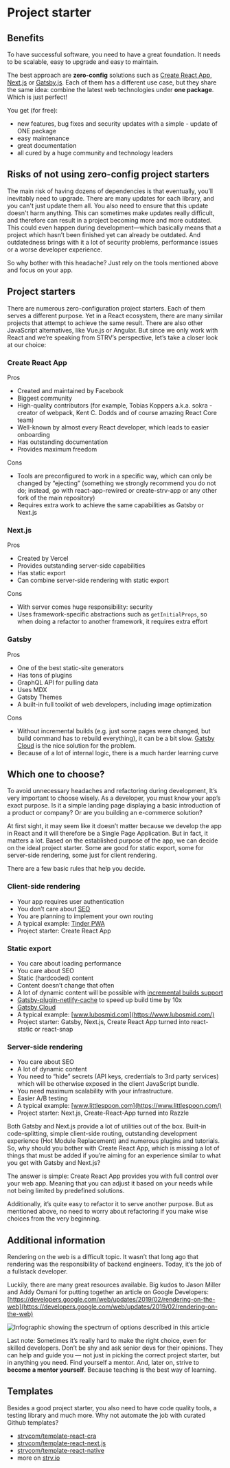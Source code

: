 # Project starter

## Benefits

To have successful software, you need to have a great foundation. It needs to be scalable, easy to upgrade and easy to maintain.

The best approach are **zero-config** solutions such as [Create React App](https://facebook.github.io/create-react-app/), [Next.js](https://nextjs.org/) or [Gatsby.js](https://www.gatsbyjs.org/). Each of them has a different use case, but they share the same idea: combine the latest web technologies under **one package**. Which is just perfect!

You get (for free):

- new features, bug fixes and security updates with a simple - update of ONE package
- easy maintenance
- great documentation
- all cured by a huge community and technology leaders

## Risks of not using zero-config project starters

The main risk of having dozens of dependencies is that eventually, you’ll inevitably need to upgrade. There are many updates for each library, and you can't just update them all. You also need to ensure that this update doesn't harm anything. This can sometimes make updates really difficult, and therefore can result in a project becoming more and more outdated. This could even happen during development—which basically means that a project which hasn’t been finished yet can already be outdated. And outdatedness brings with it a lot of security problems, performance issues or a worse developer experience.

So why bother with this headache? Just rely on the tools mentioned above and focus on your app.

## Project starters

There are numerous zero-configuration project starters. Each of them serves a different purpose. Yet in a React ecosystem, there are many similar projects that attempt to achieve the same result. There are also other JavaScript alternatives, like Vue.js or Angular. But since we only work with React and we’re speaking from STRV’s perspective, let’s take a closer look at our choice:

### Create React App

Pros

- Created and maintained by Facebook
- Biggest community
- High-quality contributors \(for example, Tobias Koppers a.k.a. sokra - creator of webpack, Kent C. Dodds and of course amazing React Core team\)
- Well-known by almost every React developer, which leads to easier onboarding
- Has outstanding documentation
- Provides maximum freedom

Cons

- Tools are preconfigured to work in a specific way, which can only be changed by “ejecting” \(something we strongly recommend you do not do; instead, go with react-app-rewired or create-strv-app or any other fork of the main repository\)
- Requires extra work to achieve the same capabilities as Gatsby or Next.js

### Next.js

Pros

- Created by Vercel
- Provides outstanding server-side capabilities
- Has static export
- Can combine server-side rendering with static export

Cons

- With server comes huge responsibility: security
- Uses framework-specific abstractions such as `getInitialProps`, so when doing a refactor to another framework, it requires extra effort

### Gatsby

Pros

- One of the best static-site generators
- Has tons of plugins
- GraphQL API for pulling data
- Uses MDX
- Gatsby Themes
- A built-in full toolkit of web developers, including image optimization

Cons

- Without incremental builds (e.g. just some pages were changed, but build command has to rebuild everything), it can be a bit slow. [Gatsby Cloud](https://www.gatsbyjs.com/cloud/) is the nice solution for the problem.
- Because of a lot of internal logic, there is a much harder learning curve

## Which one to choose?

To avoid unnecessary headaches and refactoring during development, It’s very important to choose wisely. As a developer, you must know your app’s exact purpose. Is it a simple landing page displaying a basic introduction of a product or company? Or are you building an e-commerce solution?

At first sight, it may seem like it doesn’t matter because we develop the app in React and it will therefore be a Single Page Application. But in fact, it matters a lot. Based on the established purpose of the app, we can decide on the ideal project starter. Some are good for static export, some for server-side rendering, some just for client rendering.

There are a few basic rules that help you decide.

### Client-side rendering

- Your app requires user authentication
- You don’t care about [SEO](../quality-output/seo-smo.md)
- You are planning to implement your own routing
- A typical example: [Tinder PWA](http://www.tinder.com)
- Project starter: Create React App

### Static export

- You care about loading performance
- You care about SEO
- Static \(hardcoded\) content
- Content doesn’t change that often
- A lot of dynamic content will be possible with [incremental builds support](https://github.com/gatsbyjs/gatsby/issues/5002#issuecomment-531653471)
- [Gatsby-plugin-netlify-cache](https://github.com/axe312ger/gatsby-plugin-netlify-cache) to speed up build time by 10x
- [Gatsby Cloud](https://www.gatsbyjs.com/cloud/)
- A typical example: [www.lubosmid.com](https://www.lubosmid.com/)
- Project starter: Gatsby, Next.js, Create React App turned into react-static or react-snap

### Server-side rendering

- You care about SEO
- A lot of dynamic content
- You need to “hide” secrets \(API keys, credentials to 3rd party services\) which will be otherwise exposed in the client JavaScript bundle.
- You need maximum scalability with your infrastructure.
- Easier A/B testing
- A typical example: [www.littlespoon.com](https://www.littlespoon.com/)
- Project starter: Next.js, Create-React-App turned into Razzle

Both Gatsby and Next.js provide a lot of utilities out of the box. Built-in code-splitting, simple client-side routing, outstanding development experience (Hot Module Replacement) and numerous plugins and tutorials. So, why should you bother with Create React App, which is missing a lot of things that must be added if you’re aiming for an experience similar to what you get with Gatsby and Next.js?

The answer is simple: Create React App provides you with full control over your web app. Meaning that you can adjust it based on your needs while not being limited by predefined solutions.

Additionally, it’s quite easy to refactor it to serve another purpose. But as mentioned above, no need to worry about refactoring if you make wise choices from the very beginning.

## Additional information

Rendering on the web is a difficult topic. It wasn’t that long ago that rendering was the responsibility of backend engineers. Today, it’s the job of a fullstack developer.

Luckily, there are many great resources available. Big kudos to Jason Miller and Addy Osmani for putting together an article on Google Developers: [https://developers.google.com/web/updates/2019/02/rendering-on-the-web](https://developers.google.com/web/updates/2019/02/rendering-on-the-web)

![Infographic showing the spectrum of options described in this article](../../.gitbook/assets/rendering-on-web.png)

Last note: Sometimes it’s really hard to make the right choice, even for skilled developers. Don’t be shy and ask senior devs for their opinions. They can help and guide you — not just in picking the correct project starter, but in anything you need. Find yourself a mentor. And, later on, strive to **become a mentor yourself**. Because teaching is the best way of learning.

## Templates

Besides a good project starter, you also need to have code quality tools, a testing library and much more. Why not automate the job with curated Github templates?

- [strvcom/template-react-cra](https://github.com/strvcom/template-react-cra)
- [strvcom/template-react-next.js](https://github.com/strvcom/template-react-next.js)
- [strvcom/template-react-native](https://github.com/strvcom/template-react-native)
- more on [strv.io](https://www.strv.io/)
